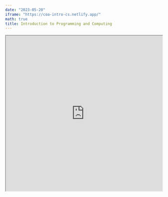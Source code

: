 ```yaml
---
date: "2023-05-20"
iframe: "https://coa-intro-cs.netlify.app/"
math: true
title: Introduction to Programming and Computing
---
```


<iframe src="https://coa-intro-cs.netlify.app/" width = "100%" height = "500"  title="Introduction to Programming and Computing Course Website"></iframe>



